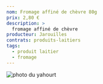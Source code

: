 ```yaml
---
nom: Fromage affiné de chèvre 80g
prix: 2,80 €
description: >
  fromage affiné de chèvre
producteur: Jarouilles
contrats: produits-laitiers
tags: 
  - produit laitier
  - fromage
---
```


![photo du yahourt](fromage-chevre.jpg)